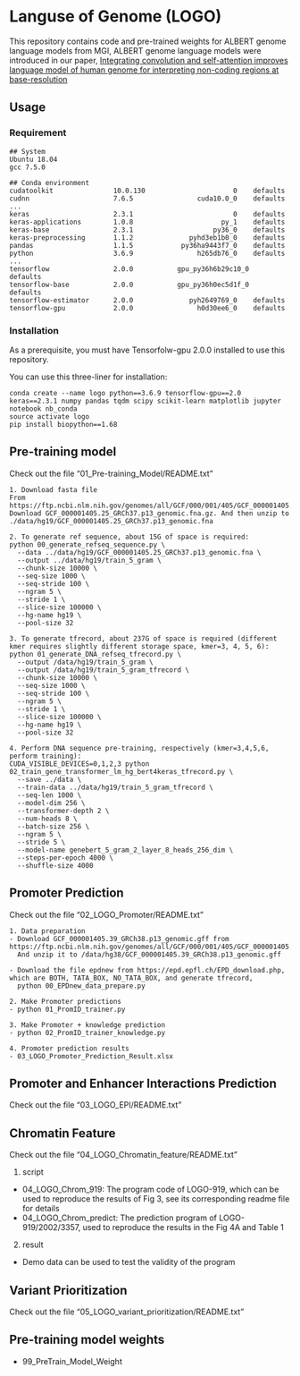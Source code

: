# Languse of Genome (LOGO)

This repository contains code and pre-trained weights for ALBERT genome language models from MGI, ALBERT genome language models were introduced in our paper, [Integrating convolution and self-attention improves language model of human genome for interpreting non-coding regions at base-resolution](https://www.biorxiv.org/content/10.1101/2021.09.06.459087v1)



## Usage

### Requirement

```
## System
Ubuntu 18.04
gcc 7.5.0

## Conda environment
cudatoolkit               10.0.130                      0    defaults
cudnn                     7.6.5                cuda10.0_0    defaults
...
keras                     2.3.1                         0    defaults
keras-applications        1.0.8                      py_1    defaults
keras-base                2.3.1                    py36_0    defaults
keras-preprocessing       1.1.2              pyhd3eb1b0_0    defaults
pandas                    1.1.5            py36ha9443f7_0    defaults
python                    3.6.9                h265db76_0    defaults
...
tensorflow                2.0.0           gpu_py36h6b29c10_0    defaults
tensorflow-base           2.0.0           gpu_py36h0ec5d1f_0    defaults
tensorflow-estimator      2.0.0              pyh2649769_0    defaults
tensorflow-gpu            2.0.0                h0d30ee6_0    defaults

```



### Installation

As a prerequisite, you must have Tensorfolw-gpu 2.0.0 installed to use this repository.

You can use this three-liner for installation:

```shell
conda create --name logo python==3.6.9 tensorflow-gpu==2.0 keras==2.3.1 numpy pandas tqdm scipy scikit-learn matplotlib jupyter notebook nb_conda
source activate logo
pip install biopython==1.68
```



## Pre-training model

Check out the file “01_Pre-training_Model/README.txt”

```shell
1. Download fasta file
From https://ftp.ncbi.nlm.nih.gov/genomes/all/GCF/000/001/405/GCF_000001405.25_GRCh37.p13/ Download GCF_000001405.25_GRCh37.p13_genomic.fna.gz. And then unzip to ./data/hg19/GCF_000001405.25_GRCh37.p13_genomic.fna

2. To generate ref sequence, about 15G of space is required:
python 00_generate_refseq_sequence.py \
  --data ../data/hg19/GCF_000001405.25_GRCh37.p13_genomic.fna \
  --output ../data/hg19/train_5_gram \
  --chunk-size 10000 \
  --seq-size 1000 \
  --seq-stride 100 \
  --ngram 5 \
  --stride 1 \
  --slice-size 100000 \
  --hg-name hg19 \
  --pool-size 32

3. To generate tfrecord, about 237G of space is required (different kmer requires slightly different storage space, kmer=3, 4, 5, 6):
python 01_generate_DNA_refseq_tfrecord.py \
  --output /data/hg19/train_5_gram \
  --output /data/hg19/train_5_gram_tfrecord \
  --chunk-size 10000 \
  --seq-size 1000 \
  --seq-stride 100 \
  --ngram 5 \
  --stride 1 \
  --slice-size 100000 \
  --hg-name hg19 \
  --pool-size 32

4. Perform DNA sequence pre-training, respectively (kmer=3,4,5,6, perform training):
CUDA_VISIBLE_DEVICES=0,1,2,3 python 02_train_gene_transformer_lm_hg_bert4keras_tfrecord.py \
  --save ../data \
  --train-data ../data/hg19/train_5_gram_tfrecord \
  --seq-len 1000 \
  --model-dim 256 \
  --transformer-depth 2 \
  --num-heads 8 \
  --batch-size 256 \
  --ngram 5 \
  --stride 5 \
  --model-name genebert_5_gram_2_layer_8_heads_256_dim \
  --steps-per-epoch 4000 \
  --shuffle-size 4000
```



## Promoter Prediction

Check out the file “02_LOGO_Promoter/README.txt”

```shell
1. Data preparation
- Download GCF_000001405.39_GRCh38.p13_genomic.gff from https://ftp.ncbi.nlm.nih.gov/genomes/all/GCF/000/001/405/GCF_000001405.39_GRCh38.p13/GCF_000001405.39_GRCh38.p13_genomic.gff.gz
  And unzip it to /data/hg38/GCF_000001405.39_GRCh38.p13_genomic.gff

- Download the file epdnew from https://epd.epfl.ch/EPD_download.php, which are BOTH, TATA_BOX, NO_TATA_BOX, and generate tfrecord,
  python 00_EPDnew_data_prepare.py

2. Make Promoter predictions
- python 01_PromID_trainer.py

3. Make Promoter + knowledge prediction
- python 02_PromID_trainer_knowledge.py

4. Promoter prediction results
- 03_LOGO_Promoter_Prediction_Result.xlsx
```



## Promoter and Enhancer Interactions Prediction

Check out the file “03_LOGO_EPI/README.txt”



## Chromatin Feature

Check out the file “04_LOGO_Chromatin_feature/README.txt”

1. script

* 04_LOGO_Chrom_919: The program code of LOGO-919, which can be used to reproduce the results of Fig 3, see its corresponding readme file for details
* 04_LOGO_Chrom_predict: The prediction program of LOGO-919/2002/3357, used to reproduce the results  in the Fig 4A and Table 1

2. result

* Demo data can be used to test the validity of the program 



## Variant Prioritization

Check out the file “05_LOGO_variant_prioritization/README.txt”



## Pre-training model weights

- 99_PreTrain_Model_Weight

